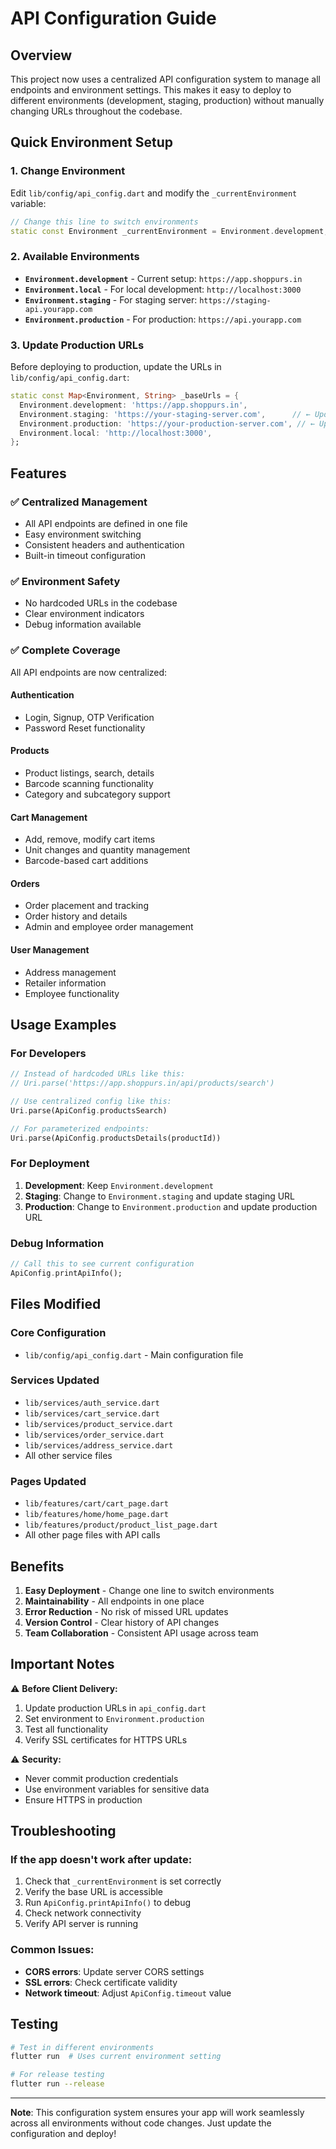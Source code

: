 # API Configuration Guide

## Overview
This project now uses a centralized API configuration system to manage all endpoints and environment settings. This makes it easy to deploy to different environments (development, staging, production) without manually changing URLs throughout the codebase.

## Quick Environment Setup

### 1. Change Environment
Edit `lib/config/api_config.dart` and modify the `_currentEnvironment` variable:

```dart
// Change this line to switch environments
static const Environment _currentEnvironment = Environment.development;  // or staging, production, local
```

### 2. Available Environments

- **`Environment.development`** - Current setup: `https://app.shoppurs.in`
- **`Environment.local`** - For local development: `http://localhost:3000`
- **`Environment.staging`** - For staging server: `https://staging-api.yourapp.com`
- **`Environment.production`** - For production: `https://api.yourapp.com`

### 3. Update Production URLs
Before deploying to production, update the URLs in `lib/config/api_config.dart`:

```dart
static const Map<Environment, String> _baseUrls = {
  Environment.development: 'https://app.shoppurs.in',
  Environment.staging: 'https://your-staging-server.com',      // ← Update this
  Environment.production: 'https://your-production-server.com', // ← Update this
  Environment.local: 'http://localhost:3000',
};
```

## Features

### ✅ **Centralized Management**
- All API endpoints are defined in one file
- Easy environment switching
- Consistent headers and authentication
- Built-in timeout configuration

### ✅ **Environment Safety**
- No hardcoded URLs in the codebase
- Clear environment indicators
- Debug information available

### ✅ **Complete Coverage**
All API endpoints are now centralized:

#### Authentication
- Login, Signup, OTP Verification
- Password Reset functionality

#### Products
- Product listings, search, details
- Barcode scanning functionality
- Category and subcategory support

#### Cart Management
- Add, remove, modify cart items
- Unit changes and quantity management
- Barcode-based cart additions

#### Orders
- Order placement and tracking
- Order history and details
- Admin and employee order management

#### User Management
- Address management
- Retailer information
- Employee functionality

## Usage Examples

### For Developers
```dart
// Instead of hardcoded URLs like this:
// Uri.parse('https://app.shoppurs.in/api/products/search')

// Use centralized config like this:
Uri.parse(ApiConfig.productsSearch)

// For parameterized endpoints:
Uri.parse(ApiConfig.productsDetails(productId))
```

### For Deployment
1. **Development**: Keep `Environment.development`
2. **Staging**: Change to `Environment.staging` and update staging URL
3. **Production**: Change to `Environment.production` and update production URL

### Debug Information
```dart
// Call this to see current configuration
ApiConfig.printApiInfo();
```

## Files Modified

### Core Configuration
- `lib/config/api_config.dart` - Main configuration file

### Services Updated
- `lib/services/auth_service.dart`
- `lib/services/cart_service.dart`
- `lib/services/product_service.dart`
- `lib/services/order_service.dart`
- `lib/services/address_service.dart`
- All other service files

### Pages Updated
- `lib/features/cart/cart_page.dart`
- `lib/features/home/home_page.dart`
- `lib/features/product/product_list_page.dart`
- All other page files with API calls

## Benefits

1. **Easy Deployment** - Change one line to switch environments
2. **Maintainability** - All endpoints in one place
3. **Error Reduction** - No risk of missed URL updates
4. **Version Control** - Clear history of API changes
5. **Team Collaboration** - Consistent API usage across team

## Important Notes

⚠️ **Before Client Delivery:**
1. Update production URLs in `api_config.dart`
2. Set environment to `Environment.production`
3. Test all functionality
4. Verify SSL certificates for HTTPS URLs

⚠️ **Security:**
- Never commit production credentials
- Use environment variables for sensitive data
- Ensure HTTPS in production

## Troubleshooting

### If the app doesn't work after update:
1. Check that `_currentEnvironment` is set correctly
2. Verify the base URL is accessible
3. Run `ApiConfig.printApiInfo()` to debug
4. Check network connectivity
5. Verify API server is running

### Common Issues:
- **CORS errors**: Update server CORS settings
- **SSL errors**: Check certificate validity
- **Network timeout**: Adjust `ApiConfig.timeout` value

## Testing
```bash
# Test in different environments
flutter run  # Uses current environment setting

# For release testing
flutter run --release
```

---

**Note**: This configuration system ensures your app will work seamlessly across all environments without code changes. Just update the configuration and deploy! 